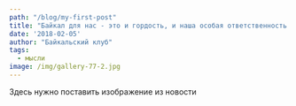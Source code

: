 ```yaml
---
path: "/blog/my-first-post"
title: "Байкал для нас - это и гордость, и наша особая ответственность !"
date: '2018-02-05'
author: "Байкальский клуб"
tags:
  - мысли
image: /img/gallery-77-2.jpg
---
```

Здесь нужно поставить изображение из новости
